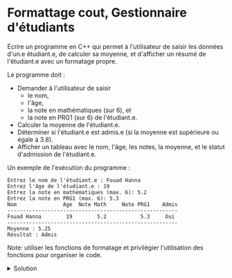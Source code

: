 # Formattage cout, Gestionnaire d'étudiants

Écrire un programme en C++ qui permet à l'utilisateur de saisir les données d'un.e étudiant.e, de calculer sa moyenne, et d'afficher un résumé de l'étudiant.e avec un formatage propre.

Le programme doit :

- Demander à l'utilisateur de saisir 
  - le nom, 
  - l'âge, 
  - la note en mathématiques (sur 6), et 
  - la note en PRG1 (sur 6) de l'étudiant.e.
- Calculer la moyenne de l'étudiant.e.
- Déterminer si l'étudiant.e est admis.e (si la moyenne est supérieure ou égale à 3.8).
- Afficher un tableau avec le nom, l'âge, les notes, la moyenne, et le statut d'admission de l'étudiant.e.

Un exemple de l'exécution  du programme :

~~~
Entrez le nom de l'étudiant.e : Fouad Hanna
Entrez l'âge de l'étudiant.e : 19
Entrez la note en mathématiques (max. 6): 5.2
Entrez la note en PRG1 (max. 6): 5.3
Nom               Age  Note Math     Note PRG1    Admis
-------------------------------------------------------
Fouad Hanna        19        5.2           5.3     Oui
-------------------------------------------------------
Moyenne : 5.25
Résultat : Admis
~~~

Note: utiliser les fonctions de formatage et privilégier l'utilisation des fonctions pour organiser le code.  



<details>
<summary>Solution</summary>

~~~cpp
#include <cstdlib>
#include <iostream>
#include <iomanip>
#include <string>
using namespace std;

void afficher_ligne(const string & s_col1,
                    const string & s_col2,
                    const string & s_col3,
                    const string & s_col4,
                    const string & s_col5) {
    ios backup(nullptr);
    backup.copyfmt(cout); // enregistrer le formatage actuel

    const int w_col1 = 15;
    const int w_col2 = 6;
    const int w_col3 = 11;
    const int w_col4 = 14;
    const int w_col5 = 9;
    const int w_total = w_col1 + w_col2 + w_col3 + w_col4 + w_col5;

    cout << left << setw(w_col1) << s_col1
         << right << setw(w_col2) << s_col2
         << right << setw(w_col3) << s_col3
         << right << setw(w_col4) << s_col4
         << right << setw(w_col5) << s_col5
         << endl;

    cout << right << setw(w_total) << setfill('-') << "" << "\n";

    cout.copyfmt(backup); // restaurer le formatage précédent
}

void afficher_resume(double moyenne, bool admis){
    cout << "Moyenne : " << moyenne << endl;

    cout << "Résultat : " << (admis ? "Admis" : "Non admis") << endl;
}

string lire_string(const string& message) {
    cout << message;
    string s;
    getline(cin, s);
    return s;
}

int lire_int(const string& message) {
    cout << message;
    int i;
    cin >> i;
    return i;
}

double lire_double(const string& message) {
    cout << message;
    double d;
    cin >> d;
    return d;
}

double calculer_moyenne(double note_math, double note_prg1) {
    return (note_math + note_prg1) / 2.0;
}

bool est_admis(double moyenne) {
    const double min_admis = 3.8;
    return (moyenne >= min_admis);
}

string double_to_str(double value){
    stringstream out_str;
    out_str << value;
    return out_str.str();
}

int main() {

    string nom = lire_string("Entrez le nom de l'étudiant : ");;
    int age = lire_int("Entrez l'âge de l'étudiant : ");
    double note_math = lire_double("Entrez la note en mathématiques (max. 6): ");
    double note_prg1 = lire_double("Entrez la note en PRG1 (max. 6): ");
    double moyenne = calculer_moyenne(note_math, note_prg1);
    bool admis = est_admis(moyenne);

    afficher_ligne("Nom", "Age", "Note Math", "Note PRG1", "Admis");
    afficher_ligne(nom, to_string(age), double_to_str(note_math), double_to_str(note_prg1), admis ? "Oui" : "Non");
    afficher_resume(moyenne, admis);

    return EXIT_SUCCESS;
}
~~~

</details>
